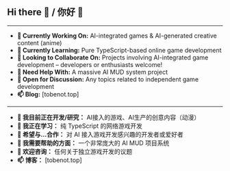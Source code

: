 ## Hi there 👋 / 你好 👋
---
- **🔭 Currently Working On:** AI-integrated games & AI-generated creative content (anime)
- **🌱 Currently Learning:** Pure TypeScript-based online game development
- **👯 Looking to Collaborate On:** Projects involving AI-integrated game development – developers or enthusiasts welcome!
- **🤔 Need Help With:** A massive AI MUD system project
- **💬 Open for Discussion:** Any topics related to independent game development
- **📫 Blog:** [tobenot.top]
---
- **🔭 我目前正在开发/研究：** AI接入的游戏、AI生产的创意内容（动漫）
- **🌱 我正在学习：** 纯 TypeScript 的网络游戏开发
- **👯 希望与...合作：** 对 AI 接入游戏开发感兴趣的开发者或爱好者
- **🤔 我需要帮助的方面：** 一个非常庞大的 AI MUD 项目系统
- **💬 欢迎咨询：** 任何关于独立游戏开发的议题
- **📫 博客：** [tobenot.top]
